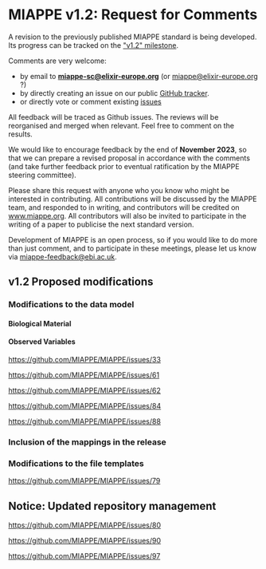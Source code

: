 # MIAPPE v1.2: Request for Comments

A revision to the previously published MIAPPE standard is being developed. Its progress can be tracked on the ["v1.2" milestone](https://github.com/MIAPPE/MIAPPE/milestone/5).

Comments are very welcome:
  - by email to **miappe-sc@elixir-europe.org** (or miappe@elixir-europe.org ?) 
  - by directly creating an issue on our public [GitHub tracker](https://github.com/MIAPPE/MIAPPE/issues).  
  - or directly vote or comment existing [issues](https://github.com/MIAPPE/MIAPPE/issues)

All feedback will be traced as Github issues. The reviews will be reorganised and merged when relevant. Feel free to comment on the results. 

We would like to encourage feedback by the end of __November 2023__, so that we can prepare a revised proposal in accordance with the comments (and take further feedback prior to eventual ratification by the MIAPPE steering committee).

Please share this request with anyone who you know who might be interested in contributing. All contributions will be discussed by the MIAPPE team, and responded to in writing, and contributors will be credited on www.miappe.org. All contributors will also be invited to participate in the writing of a paper to publicise the next standard version.

Development of MIAPPE is an open process, so if you would like to do more than just comment, and to participate in these meetings, please let us know via miappe-feedback@ebi.ac.uk.

## v1.2 Proposed modifications

### Modifications to the data model
#### Biological Material
#### Observed Variables
https://github.com/MIAPPE/MIAPPE/issues/33

https://github.com/MIAPPE/MIAPPE/issues/61

https://github.com/MIAPPE/MIAPPE/issues/62

https://github.com/MIAPPE/MIAPPE/issues/84

https://github.com/MIAPPE/MIAPPE/issues/88

### Inclusion of the mappings in the release

### Modifications to the file templates

https://github.com/MIAPPE/MIAPPE/issues/79

## Notice: Updated repository management

https://github.com/MIAPPE/MIAPPE/issues/80

https://github.com/MIAPPE/MIAPPE/issues/90

https://github.com/MIAPPE/MIAPPE/issues/97

## 

